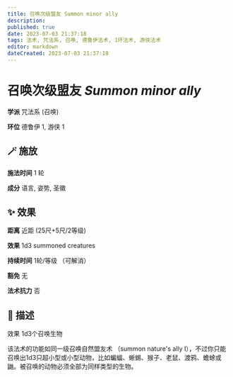 ```yaml
---
title: 召唤次级盟友 Summon minor ally
description: 
published: true
date: 2023-07-03 21:37:18
tags: 法术, 咒法系, 召唤, 德鲁伊法术, 1环法术, 游侠法术
editor: markdown
dateCreated: 2023-07-03 21:37:18
---
```


# **召唤次级盟友** *Summon minor ally*

**学派** 咒法系 (召唤) 

**环位** 德鲁伊 1, 游侠 1

## 🪄 施放

**施法时间** 1 轮

**成分** 语言, 姿势, 圣徽

## ✨ 效果  

**距离** 近距 (25尺+5尺/2等级) 

**效果** 1d3 summoned creatures 

**持续时间** 1轮/等级 （可解消） 

**豁免** 无

**法术抗力** 否

## 📖 描述

效果          1d3个召唤生物

该法术的功能如同一级召唤自然盟友术 （summon nature's ally I），不过你只能召唤出1d3只超小型或小型动物，比如蝙蝠、蜥蜴、猴子、老鼠、渡鸦、蟾蜍或鼬。被召唤的动物必须全部为同样类型的生物。
    